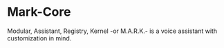 # Mark-Core
Modular, Assistant, Registry, Kernel -or M.A.R.K.- is a voice assistant with customization in mind.
